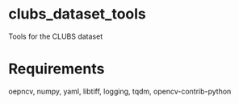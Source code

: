 # clubs_dataset_tools
Tools for the CLUBS dataset


# Requirements
oepncv, numpy, yaml, libtiff, logging, tqdm, opencv-contrib-python
